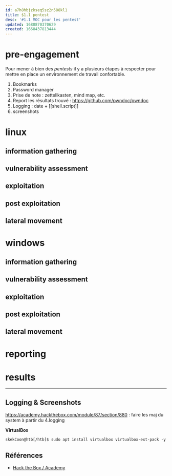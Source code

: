```yaml
---
id: a7h8hbjzkseq5sz2n588kl1
title: $1.1 pentest
desc: '#1.1 MOC pour les pentest'
updated: 1680870370629
created: 1668437813444
---
```


# pre-engagement

Pour mener à bien des *pentests* il y a plusieurs étapes à respecter pour mettre en place un environnement de travail confortable.

1. Bookmarks
2. Password manager
3. Prise de note : zettellkasten, mind map, etc.
4. Report les résultats trouvé : https://github.com/pwndoc/pwndoc
5. Logging : date + [[shell.script]]
6. screenshots


# linux

## information gathering

## vulnerability assessment

## exploitation

## post exploitation

## lateral movement

# windows

## information gathering

## vulnerability assessment

## exploitation

## post exploitation

## lateral movement

#  reporting

# results


-------------------------------------------------

## Logging & Screenshots

https://academy.hackthebox.com/module/87/section/880 : faire les maj du system à partir du 4.logging

**VirtualBox**

```
skekCoon@htb[/htb]$ sudo apt install virtualbox virtualbox-ext-pack -y
```

## Références

- [Hack the Box / Academy](https://academy.hackthebox.com/module/87/section/880)